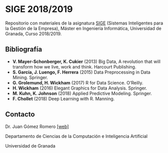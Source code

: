 # SIGE 2018/2019
Repositorio con materiales de la asignatura [SIGE](http://masteres.ugr.es/ing-informatica/pages/info_academica/guias/curso_actual/2semestre/ficha_masterii_sige_100404/!) (Sistemas Inteligentes para la Gestión de la Empresa), Máster en Ingeniería Informática, Universidad de Granada, Curso 2018/2019.

## Bibliografía
* **V. Mayer-Schonberger, K. Cukier** (2013) Big Data, A revolution that will transform how we live, work and think. Harcourt Publishing.
* **S. García, J. Luengo, F. Herrera** (2015) Data Preprocessing in Data Mining. Springer.
* **G. Grolemund, H. Wickham** (2017) R for Data Science. O’Reilly.
* **H. Wickham** (2016) Elegant Graphics for Data Analysis. Springer.
* **M. Kuhn, K. Johnson** (2018) Applied Predictive Modeling. Springer.
* **F. Chollet** (2018) Deep Learning with R. Manning.

## Contacto
Dr. Juan Gómez Romero [[web]](http://decsai.ugr.es/~jgomez)

Departamento de Ciencias de la Computación e Inteligencia Artificial

Universidad de Granada
